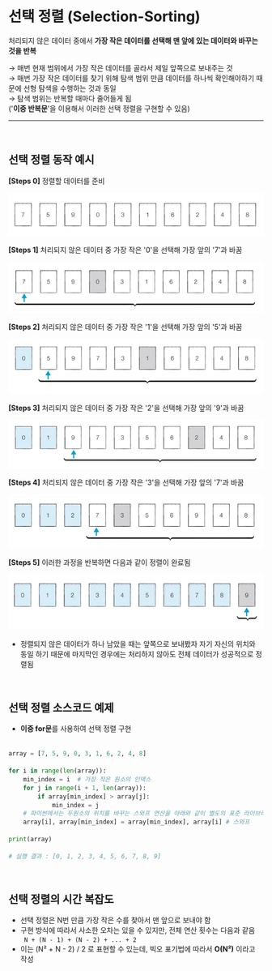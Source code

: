 


# 선택 정렬 (Selection-Sorting)

 처리되지 않은 데이터 중에서 **가장 작은 데이터를 선택해 맨 앞에 있는 데이터와 바꾸는 것을 반복**
 
 → 매번 현재 범위에서 가장 작은 데이터를 골라서 제일 앞쪽으로 보내주는 것<br>
 → 매번 가장 작은 데이터를 찾기 위해 탐색 범위 만큼 데이터를 하나씩 확인해야하기 때문에 선형 탐색을 수행하는 것과 동일<br>
 → 탐색 범위는 반복할 때마다 줄어들게 됨<br>
('**이중 반복문**'을 이용해서 이러한 선택 정렬을 구현할 수 있음) 
 
 ***
<br>


## 선택 정렬 동작 예시
**[Steps 0]** 정렬할 데이터를 준비
  
![selection1](/algorithm/resources/img/sorting/selection/selection1.png)


**[Steps 1]** 처리되지 않은 데이터 중 가장 작은 '0'을 선택해 가장 앞의 '7'과 바꿈
  
![selection2](/algorithm/resources/img/sorting/selection/selection2.png)


**[Steps 2]** 처리되지 않은 데이터 중 가장 작은 '1'을 선택해 가장 앞의 '5'과 바꿈
  
![selection3](/algorithm/resources/img/sorting/selection/selection3.png)


**[Steps 3]** 처리되지 않은 데이터 중 가장 작은 '2'을 선택해 가장 앞의 '9'과 바꿈
  
![selection4](/algorithm/resources/img/sorting/selection/selection4.png)


**[Steps 4]** 처리되지 않은 데이터 중 가장 작은 '3'을 선택해 가장 앞의 '7'과 바꿈
  
![selection5](/algorithm/resources/img/sorting/selection/selection5.png)


**[Steps 5]** 이러한 과정을 반복하면 다음과 같이 정렬이 완료됨
  
![selection6](/algorithm/resources/img/sorting/selection/selection6.png)

  + 정렬되지 않은 데이터가 하나 남았을 때는 앞쪽으로 보내봤자 자기 자신의 위치와 동일 하기 때문에 마지막인 경우에는 처리하지 않아도 전체 데이터가 성공적으로 정렬됨


<br>

## 선택 정렬 소스코드 예제

- **이중 for문**를 사용하여 선택 정렬 구현

```python

array = [7, 5, 9, 0, 3, 1, 6, 2, 4, 8]

for i in range(len(array)):
    min_index = i  # 가장 작은 원소의 인덱스
    for j in range(i + 1, len(array)):
        if array[min_index] > array[j]:
            min_index = j
    # 파이썬에서는 두원소의 위치를 바꾸는 스와프 연산을 아래와 같이 별도의 표준 라이브러리를 호출하지 않고 한 줄로 간단히 표현할 수 있음   
    array[i], array[min_index] = array[min_index], array[i] # 스와프
         
print(array)

# 실행 결과 : [0, 1, 2, 3, 4, 5, 6, 7, 8, 9]

```  



<br>

## 선택 정렬의 시간 복잡도

+ 선택 정렬은 N번 만큼 가장 작은 수를 찾아서 맨 앞으로 보내야 함
+ 구현 방식에 따라서 사소한 오차는 있을 수 있지만, 전체 연산 횟수는 다음과 같음<br>
  ```  N + (N - 1) + (N - 2) + ... + 2  ```
+ 이는 (N² + N - 2) / 2 로 표현할 수 있는데, 빅오 표기법에 따라서 **O(N²)** 이라고 작성


  






